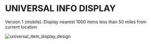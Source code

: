 # UNIVERSAL INFO DISPLAY

Version 1 (mobile):
Display nearest 1000 items less than 50 miles from current location

![universal_item_display_design](https://user-images.githubusercontent.com/26150152/153199853-4c7d251f-da39-42b1-a879-6e4f9e588c1d.png)
